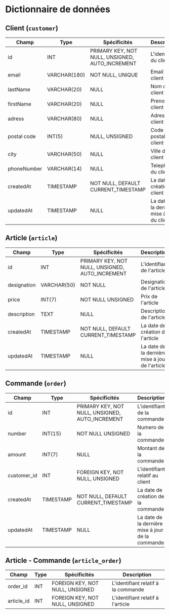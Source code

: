 # Dictionnaire de données

## Client (`customer`)

|Champ|Type|Spécificités|Description|
|-|-|-|-|
| id |INT|PRIMARY KEY, NOT NULL, UNSIGNED, AUTO_INCREMENT|L'identifiant du client|
| email | VARCHAR(180) | NOT NULL, UNIQUE |Email du client|
| lastName | VARCHAR(20) | NULL |Nom du client|
| firstName | VARCHAR(20) | NULL |Prenom du client|
| adress | VARCHAR(80) | NULL |Adresse du client|
| postal code | INT(5) | NULL, UNSIGNED |Code postal du client|
| city | VARCHAR(50) | NULL |Ville du client|
| phoneNumber | VARCHAR(14) | NULL |Telephone du client|
| createdAt |TIMESTAMP|NOT NULL, DEFAULT CURRENT_TIMESTAMP|La date de création du client|
| updatedAt |TIMESTAMP|NULL|La date de la dernière mise à jour du client|

## Article (`article`)

|Champ|Type|Spécificités|Description|
|-|-|-|-|
| id |INT|PRIMARY KEY, NOT NULL, UNSIGNED, AUTO_INCREMENT|L'identifiant de l'article|
| designation | VARCHAR(50) | NOT NULL |Designation de l'article|
| price | INT(7) | NOT NULL UNSIGNED|Prix de l'article|
| description | TEXT | NULL |Description de l'article|
| createdAt |TIMESTAMP|NOT NULL, DEFAULT CURRENT_TIMESTAMP|La date de création de l'article|
| updatedAt |TIMESTAMP|NULL|La date de la dernière mise à jour de l'article|

## Commande (`order`)

|Champ|Type|Spécificités|Description|
|-|-|-|-|
| id |INT|PRIMARY KEY, NOT NULL, UNSIGNED, AUTO_INCREMENT|L'identifiant de la commande|
| number | INT(15) | NOT NULL UNSIGNED|Numero de la commande|
| amount | INT(7) | NULL |Montant de la commande|
| customer_id |INT|FOREIGN KEY, NOT NULL, UNSIGNED|L'identifiant relatif au client|
| createdAt |TIMESTAMP|NOT NULL, DEFAULT CURRENT_TIMESTAMP|La date de création de la commande|
| updatedAt |TIMESTAMP|NULL|La date de la dernière mise à jour de la commande|

## Article - Commande (`article_order`)

|Champ|Type|Spécificités|Description|
|-|-|-|-|
| order_id |INT|FOREIGN KEY, NOT NULL, UNSIGNED|L'identifiant relatif à la commande|
| article_id |INT| FOREIGN KEY, NOT NULL, UNSIGNED |L'identifiant relatif à l'article|